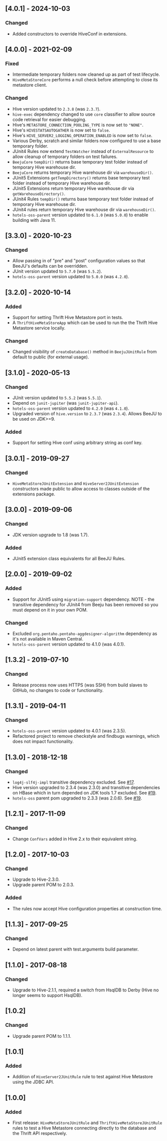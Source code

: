 ## [4.0.1] - 2024-10-03
### Changed
- Added constructors to override HiveConf in extensions.

## [4.0.0] - 2021-02-09
### Fixed
- Intermediate temporary folders now cleaned up as part of test lifecycle.
- `HiveMetaStoreCore` performs a null check before attempting to close its metastore client.

### Changed
- Hive version updated to `2.3.8` (was `2.3.7`).
- `hive-exec` dependency changed to use `core` classifier to allow source code retrieval for easier debugging.
- Hive's `METASTORE_CONNECTION_POOLING_TYPE` is now set to `"NONE"`.
- Hive's `HIVESTATSAUTOGATHER` is now set to `false`.
- Hive's `HIVE_SERVER2_LOGGING_OPERATION_ENABLED` is now set to `false`.
- Various Derby, scratch and similar folders now configured to use a base temporary folder.
- JUnit4 Rules now extend `TestWatcher` instead of `ExternalResource` to allow cleanup of temporary folders on test failures.
- `BeejuCore` `tempDir()` returns base temporary test folder instead of temporary Hive warehouse dir.
- `BeejuCore` returns temporary Hive warehouse dir via `warehouseDir()`.
- JUnit5 Extensions `getTempDirectory()` returns base temporary test folder instead of temporary Hive warehouse dir.
- JUnit5 Extensions return temporary Hive warehouse dir via `getWarehouseDirectory()`.
- JUnit4 Rules `tempDir()` returns base temporary test folder instead of temporary Hive warehouse dir.
- JUnit4 rules return temporary Hive warehouse dir via `warehouseDir()`.
- `hotels-oss-parent` version updated to `6.1.0` (was `5.0.0`) to enable building with Java 11.

## [3.3.0] - 2020-10-23
### Changed
- Allow passing in of "pre" and "post" configuration values so that BeeJU's defaults can be overridden.
- JUnit version updated to `5.7.0` (was `5.5.2`).
- `hotels-oss-parent` version updated to `5.0.0` (was `4.2.0`). 

## [3.2.0] - 2020-10-14
### Added
- Support for setting Thrift Hive Metastore port in tests.
- A `ThriftHiveMetaStoreApp` which can be used to run the the Thrift Hive Metastore service locally.

### Changed
- Changed visibility of `createDatabase()` method in `BeejuJUnitRule` from default to public (for external usage). 

## [3.1.0] - 2020-05-13
### Changed
- JUnit version updated to `5.5.2` (was `5.5.1`).
- Depend on `junit-jupiter` (was `junit-jupiter-api`).
- `hotels-oss-parent` version updated to `4.2.0` (was `4.1.0`).
- Upgraded version of `hive.version` to `2.3.7` (was `2.3.4`). Allows BeeJU to be used on JDK>=9.

### Added
- Support for setting Hive conf using arbitrary string as conf key.

## [3.0.1] - 2019-09-27
### Changed
- `HiveMetaStoreJUnitExtension` and `HiveServer2JUnitExtension` constructors made public to allow access to classes outside of the extensions package. 

## [3.0.0] - 2019-09-06
### Changed
- JDK version upgrade to 1.8 (was 1.7).

### Added
- JUnit5 extension class equivalents for all BeeJU Rules. 

## [2.0.0] - 2019-09-02
### Added
- Support for JUnit5 using `migration-support` dependency. NOTE - the transitive dependency for JUnit4 from Beeju has been removed so you must depend on it in your own POM.

### Changed
- Excluded `org.pentaho.pentaho-aggdesigner-algorithm` dependency as it's not available in Maven Central.
- `hotels-oss-parent` version updated to 4.1.0 (was 4.0.1). 

## [1.3.2] - 2019-07-10
### Changed
- Release process now uses HTTPS (was SSH) from build slaves to GitHub, no changes to code or functionality.

## [1.3.1] - 2019-04-11
### Changed
- `hotels-oss-parent` version updated to 4.0.1 (was 2.3.5).
- Refactored project to remove checkstyle and findbugs warnings, which does not impact functionality.

## [1.3.0] - 2018-12-18
### Changed
- `log4j-slf4j-impl` transitive dependency excluded. See [#17](https://github.com/HotelsDotCom/beeju/issues/17).
- Hive version upgraded to 2.3.4 (was 2.3.0) and transitive dependencies on HBase which in turn depended on JDK tools 1.7 excluded. See [#19](https://github.com/HotelsDotCom/beeju/issues/19).
- `hotels-oss` parent pom upgraded to 2.3.3 (was 2.0.6). See [#19](https://github.com/HotelsDotCom/beeju/issues/19).

## [1.2.1] - 2017-11-09
### Changed
- Change `ConfVars` added in Hive 2.x to their equivalent string.

## [1.2.0] - 2017-10-03
### Changed
- Upgrade to Hive-2.3.0.
- Upgrade parent POM to 2.0.3.

### Added
- The rules now accept Hive configuration properties at construction time.

## [1.1.3] - 2017-09-25
### Changed
- Depend on latest parent with test.arguments build parameter.

## [1.1.0] - 2017-08-18
### Changed
- Upgrade to Hive-2.1.1, required a switch from HsqlDB to Derby (Hive no longer seems to support HsqlDB).

## [1.0.2]
### Changed
- Upgrade parent POM to 1.1.1.

## [1.0.1]
### Added
- Addition of `HiveServer2JUnitRule` rule to test against Hive Metastore using the JDBC API.

## [1.0.0]
### Added
- First release: `HiveMetaStoreJUnitRule` and `ThriftHiveMetaStoreJUnitRule` rules to test a Hive Metastore connecting directly to the database and the Thrift API respectively.
